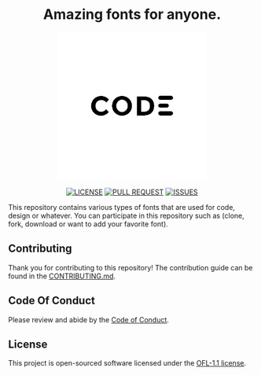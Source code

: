 <h1 align="center">Amazing fonts for anyone.</h1> 

<p align="center">
  <img src="./assets/img/logo.png" alt="logo" width="300px" height="300px"/>
</p>

<p align="center">
    <a href="https://github.com/novalramdhani/code-fonts/blob/main/LICENSE"><img alt="LICENSE" src="https://img.shields.io/github/license/novalramdhani/code-fonts"></a>
    <a href="https://github.com/novalramdhani/code-fonts/pulls"><img alt="PULL REQUEST" src="https://img.shields.io/github/issues-pr/novalramdhani/code-fonts"></a>
    <a href="https://github.com/novalramdhani/code-fonts/issues"><img alt="ISSUES" src="https://img.shields.io/github/issues/novalramdhani/code-fonts"></a>
</p>

This repository contains various types of fonts that are used for code, design or whatever. You can participate in this repository such as (clone, fork, download or want to add your favorite font).

## Contributing
Thank you for contributing to this repository! The contribution guide can be found in the [CONTRIBUTING.md](https://github.com/novalramdhani/code-fonts/blob/main/CONTRIBUTING.md).

## Code Of Conduct
Please review and abide by the [Code of Conduct](https://github.com/novalramdhani/code-fonts/blob/main/CODE_OF_CONDUCT.md).

## License
This project is open-sourced software licensed under the [OFL-1.1 license](https://opensource.org/licenses/OFL-1.1).